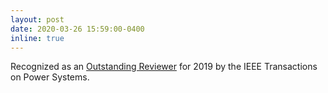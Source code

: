 ```yaml
---
layout: post
date: 2020-03-26 15:59:00-0400
inline: true
---
```


Recognized as an [Outstanding Reviewer](assets/pdf/2019_TPWRS_Cert.pdf) for 2019 by the IEEE Transactions on Power Systems.
